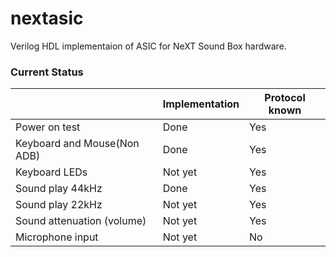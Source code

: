 # nextasic

Verilog HDL implementaion of ASIC for NeXT Sound Box hardware.

### Current Status

|      |Implementation|Protocol known|
| ---- | ---- | ---- |
|Power on test|Done|Yes|
|Keyboard and Mouse(Non ADB)|Done|Yes|
|Keyboard LEDs|Not yet|Yes|
|Sound play 44kHz|Done|Yes|
|Sound play 22kHz|Not yet|Yes|
|Sound attenuation (volume)|Not yet|Yes|
|Microphone input|Not yet|No|

